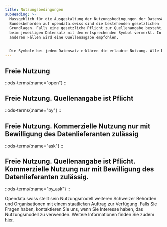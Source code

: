 ```yaml
---
title: Nutzungsbedingungen
subHeading: >-
  Massgeblich für die Ausgestaltung der Nutzungsbedingungen der Datensätze von
  Bundesbehörden auf opendata.swiss sind die bestehenden gesetzlichen
  Grundlagen. Falls eine gesetzliche Pflicht zur Quellenangabe besteht, ist dies
  beim jeweiligen Datensatz mit dem entsprechenden Symbol vermerkt. In allen
  anderen Fällen wird eine Quellenangabe empfohlen.


  Die Symbole bei jedem Datensatz erklären die erlaubte Nutzung. Alle Datenlieferanten verwenden die gleichen Symbole.
---
```


## Freie Nutzung

::ods-terms{:name="open"}
::

## Freie Nutzung. Quellenangabe ist Pflicht

::ods-terms{:name="by"}
::

## Freie Nutzung. Kommerzielle Nutzung nur mit Bewilligung des Datenlieferanten zulässig

::ods-terms{:name="ask"}
::

## Freie Nutzung. Quellenangabe ist Pflicht. Kommerzielle Nutzung nur mit Bewilligung des Datenlieferanten zulässig.

::ods-terms{:name="by_ask"}
::

Opendata.swiss stellt sein Nutzungsmodell weiteren Schweizer Behörden und Organisationen mit einem staatlichen Auftrag zur Verfügung. Falls Sie Fragen haben, kontaktieren Sie uns, wenn Sie Interesse haben, das Nutzungsmodell zu verwenden. Weitere Informationen finden Sie zudem [hier](/handbook).
